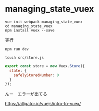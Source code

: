 # managing_state_vuex

```
vue init webpack managing_state_vuex
cd managing_state_vuex
npm install vuex --save
```

実行

```
npm run dev
```


```
touch src/store.js
```


```:store.js
export const store = new Vuex.Store({
  state: {
    safelyStoredNumber: 0
  }
});
```


 んー　エラーが出てる

https://alligator.io/vuejs/intro-to-vuex/
